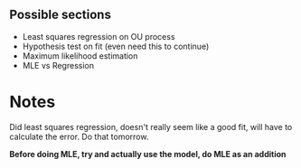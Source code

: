 ## Possible sections

- Least squares regression on OU process
- Hypothesis test on fit (even need this to continue)
- Maximum likelihood estimation
- MLE vs Regression

# Notes

Did least squares regression, doesn't really seem like a good fit,
will have to calculate the error. Do that tomorrow.

**Before doing MLE, try and actually use the model, do MLE as an addition**

